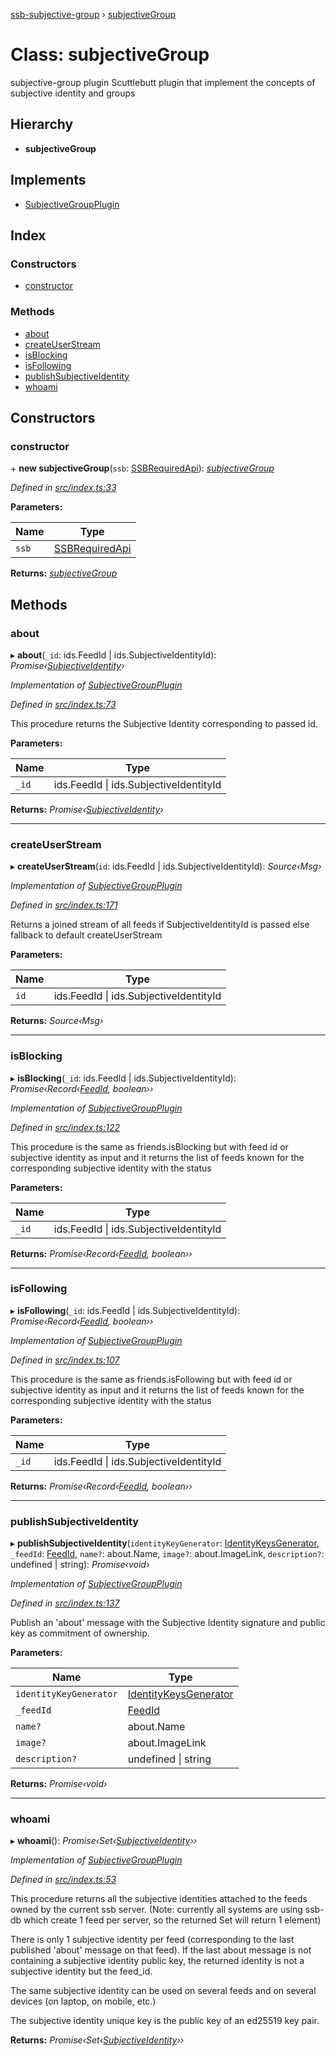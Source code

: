 [ssb-subjective-group](../README.md) › [subjectiveGroup](subjectivegroup.md)

# Class: subjectiveGroup

subjective-group plugin
Scuttlebutt plugin that implement the concepts of subjective identity and groups

## Hierarchy

* **subjectiveGroup**

## Implements

* [SubjectiveGroupPlugin](../interfaces/subjectivegroupplugin.md)

## Index

### Constructors

* [constructor](subjectivegroup.md#constructor)

### Methods

* [about](subjectivegroup.md#about)
* [createUserStream](subjectivegroup.md#createuserstream)
* [isBlocking](subjectivegroup.md#isblocking)
* [isFollowing](subjectivegroup.md#isfollowing)
* [publishSubjectiveIdentity](subjectivegroup.md#publishsubjectiveidentity)
* [whoami](subjectivegroup.md#whoami)

## Constructors

###  constructor

\+ **new subjectiveGroup**(`ssb`: [SSBRequiredApi](../interfaces/ssbrequiredapi.md)): *[subjectiveGroup](subjectivegroup.md)*

*Defined in [src/index.ts:33](https://github.com/gpicron/ssb-subjective-group/blob/c033130/src/index.ts#L33)*

**Parameters:**

Name | Type |
------ | ------ |
`ssb` | [SSBRequiredApi](../interfaces/ssbrequiredapi.md) |

**Returns:** *[subjectiveGroup](subjectivegroup.md)*

## Methods

###  about

▸ **about**(`_id`: ids.FeedId | ids.SubjectiveIdentityId): *Promise‹[SubjectiveIdentity](subjectiveidentity.md)›*

*Implementation of [SubjectiveGroupPlugin](../interfaces/subjectivegroupplugin.md)*

*Defined in [src/index.ts:73](https://github.com/gpicron/ssb-subjective-group/blob/c033130/src/index.ts#L73)*

This procedure returns the Subjective Identity corresponding to passed id.

**Parameters:**

Name | Type |
------ | ------ |
`_id` | ids.FeedId &#124; ids.SubjectiveIdentityId |

**Returns:** *Promise‹[SubjectiveIdentity](subjectiveidentity.md)›*

___

###  createUserStream

▸ **createUserStream**(`id`: ids.FeedId | ids.SubjectiveIdentityId): *Source‹Msg›*

*Implementation of [SubjectiveGroupPlugin](../interfaces/subjectivegroupplugin.md)*

*Defined in [src/index.ts:171](https://github.com/gpicron/ssb-subjective-group/blob/c033130/src/index.ts#L171)*

Returns a joined stream of all feeds if SubjectiveIdentityId is passed else fallback to default
createUserStream

**Parameters:**

Name | Type |
------ | ------ |
`id` | ids.FeedId &#124; ids.SubjectiveIdentityId |

**Returns:** *Source‹Msg›*

___

###  isBlocking

▸ **isBlocking**(`_id`: ids.FeedId | ids.SubjectiveIdentityId): *Promise‹Record‹[FeedId](../README.md#feedid), boolean››*

*Implementation of [SubjectiveGroupPlugin](../interfaces/subjectivegroupplugin.md)*

*Defined in [src/index.ts:122](https://github.com/gpicron/ssb-subjective-group/blob/c033130/src/index.ts#L122)*

This procedure is the same as friends.isBlocking but with feed id or subjective identity as input and it
returns the list of feeds known for the corresponding subjective identity with the status

**Parameters:**

Name | Type |
------ | ------ |
`_id` | ids.FeedId &#124; ids.SubjectiveIdentityId |

**Returns:** *Promise‹Record‹[FeedId](../README.md#feedid), boolean››*

___

###  isFollowing

▸ **isFollowing**(`_id`: ids.FeedId | ids.SubjectiveIdentityId): *Promise‹Record‹[FeedId](../README.md#feedid), boolean››*

*Implementation of [SubjectiveGroupPlugin](../interfaces/subjectivegroupplugin.md)*

*Defined in [src/index.ts:107](https://github.com/gpicron/ssb-subjective-group/blob/c033130/src/index.ts#L107)*

This procedure is the same as friends.isFollowing but with feed id or subjective identity as input and it
returns the list of feeds known for the corresponding subjective identity with the status

**Parameters:**

Name | Type |
------ | ------ |
`_id` | ids.FeedId &#124; ids.SubjectiveIdentityId |

**Returns:** *Promise‹Record‹[FeedId](../README.md#feedid), boolean››*

___

###  publishSubjectiveIdentity

▸ **publishSubjectiveIdentity**(`identityKeyGenerator`: [IdentityKeysGenerator](../README.md#identitykeysgenerator), `_feedId`: [FeedId](../README.md#feedid), `name?`: about.Name, `image?`: about.ImageLink, `description?`: undefined | string): *Promise‹void›*

*Implementation of [SubjectiveGroupPlugin](../interfaces/subjectivegroupplugin.md)*

*Defined in [src/index.ts:137](https://github.com/gpicron/ssb-subjective-group/blob/c033130/src/index.ts#L137)*

Publish an 'about' message with the Subjective Identity signature and public key as commitment of ownership.

**Parameters:**

Name | Type |
------ | ------ |
`identityKeyGenerator` | [IdentityKeysGenerator](../README.md#identitykeysgenerator) |
`_feedId` | [FeedId](../README.md#feedid) |
`name?` | about.Name |
`image?` | about.ImageLink |
`description?` | undefined &#124; string |

**Returns:** *Promise‹void›*

___

###  whoami

▸ **whoami**(): *Promise‹Set‹[SubjectiveIdentity](subjectiveidentity.md)››*

*Implementation of [SubjectiveGroupPlugin](../interfaces/subjectivegroupplugin.md)*

*Defined in [src/index.ts:53](https://github.com/gpicron/ssb-subjective-group/blob/c033130/src/index.ts#L53)*

This procedure returns all the subjective identities attached to the feeds owned by the current ssb server.
(Note: currently all systems are using ssb-db which create 1 feed per server, so the returned Set will return 1
element)

There is only 1 subjective identity per feed (corresponding to the last published 'about' message on that feed).
If the last about message is not containing a subjective identity public key, the returned identity is not a subjective
identity but the feed_id.

The same subjective identity can be used on several feeds and on several devices (on laptop, on mobile, etc.)

The subjective identity unique key is the public key of an ed25519 key pair.

**Returns:** *Promise‹Set‹[SubjectiveIdentity](subjectiveidentity.md)››*
